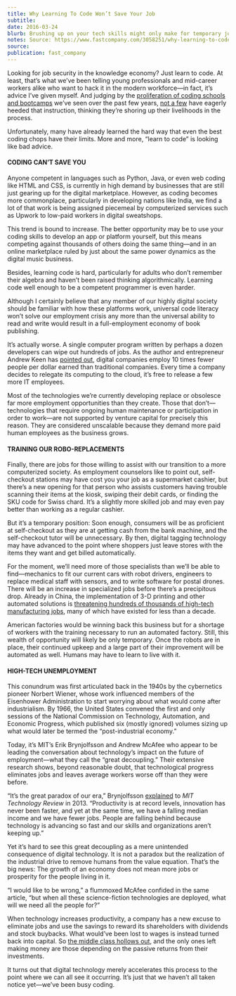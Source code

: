 ```yaml
---
title: Why Learning To Code Won’t Save Your Job
subtitle: 
date: 2016-03-24
blurb: Brushing up on your tech skills might only make for temporary job security at best.
notes: Source: https://www.fastcompany.com/3058251/why-learning-to-code-wont-save-your-job  Image: https://images.fastcompany.net/image/upload/w_937,ar_16:9,c_fill,g_auto,f_auto,q_auto,fl_lossy/fc/3058251-poster-p-1-why-learning-to-code-wont-save-your-job.webp
source: 
publication: fast_company
---
```


Looking for job security in the knowledge economy? Just learn to code. At least, that’s what we’ve been telling young professionals and mid-career workers alike who want to hack it in the modern workforce—in fact, it’s advice I’ve given myself. And judging by the [proliferation of coding schools and bootcamps](https://www.fastcompany.com/3048320/most-creative-people/financing-options-are-finally-catching-up-with-coding-bootcamps-growth) we’ve seen over the past few years, [not a few](https://www.fastcompany.com/3050171/the-future-of-work/where-are-the-women-in-tech-coding-bootcamps) have eagerly heeded that instruction, thinking they’re shoring up their livelihoods in the process.

Unfortunately, many have already learned the hard way that even the best coding chops have their limits. More and more, “learn to code” is looking like bad advice.

#### CODING CAN’T SAVE YOU

Anyone competent in languages such as Python, Java, or even web coding like HTML and CSS, is currently in high demand by businesses that are still just gearing up for the digital marketplace. However, as coding becomes more commonplace, particularly in developing nations like India, we find a lot of that work is being assigned piecemeal by computerized services such as Upwork to low-paid workers in digital sweatshops.

This trend is bound to increase. The better opportunity may be to use your coding skills to develop an app or platform yourself, but this means competing against thousands of others doing the same thing—and in an online marketplace ruled by just about the same power dynamics as the digital music business.

Besides, learning code is hard, particularly for adults who don’t remember their algebra and haven’t been raised thinking algorithmically. Learning code well enough to be a competent programmer is even harder.

Although I certainly believe that any member of our highly digital society should be familiar with how these platforms work, universal code literacy won’t solve our employment crisis any more than the universal ability to read and write would result in a full-employment economy of book publishing.

It’s actually worse. A single computer program written by perhaps a dozen developers can wipe out hundreds of jobs. As the author and entrepreneur Andrew Keen has [pointed out](http://www.amazon.com/The-Internet-Is-Not-Answer/dp/0802123139?tag=wwwfccom-20), digital companies employ 10 times fewer people per dollar earned than traditional companies. Every time a company decides to relegate its computing to the cloud, it’s free to release a few more IT employees.

Most of the technologies we’re currently developing replace or obsolesce far more employment opportunities than they create. Those that don’t—technologies that require ongoing human maintenance or participation in order to work—are not supported by venture capital for precisely this reason. They are considered unscalable because they demand more paid human employees as the business grows.

#### TRAINING OUR ROBO-REPLACEMENTS

Finally, there are jobs for those willing to assist with our transition to a more computerized society. As employment counselors like to point out, self-checkout stations may have cost you your job as a supermarket cashier, but there’s a new opening for that person who assists customers having trouble scanning their items at the kiosk, swiping their debit cards, or finding the SKU code for Swiss chard. It’s a slightly more skilled job and may even pay better than working as a regular cashier.

But it’s a temporary position: Soon enough, consumers will be as proficient at self-checkout as they are at getting cash from the bank machine, and the self-checkout tutor will be unnecessary. By then, digital tagging technology may have advanced to the point where shoppers just leave stores with the items they want and get billed automatically.

For the moment, we’ll need more of those specialists than we’ll be able to find—mechanics to fit our current cars with robot drivers, engineers to replace medical staff with sensors, and to write software for postal drones. There will be an increase in specialized jobs before there’s a precipitous drop. Already in China, the implementation of 3-D printing and other automated solutions is [threatening hundreds of thousands of high-tech manufacturing jobs](http://www.forbes.com/sites/singularity/2012/07/23/the-end-of-chinese-manufacturing-and-rebirth-of-u-s-industry), many of which have existed for less than a decade.

American factories would be winning back this business but for a shortage of workers with the training necessary to run an automated factory. Still, this wealth of opportunity will likely be only temporary. Once the robots are in place, their continued upkeep and a large part of their improvement will be automated as well. Humans may have to learn to live with it.

#### HIGH-TECH UNEMPLOYMENT

This conundrum was first articulated back in the 1940s by the cybernetics pioneer Norbert Wiener, whose work influenced members of the Eisenhower Administration to start worrying about what would come after industrialism. By 1966, the United States convened the first and only sessions of the National Commission on Technology, Automation, and Economic Progress, which published six (mostly ignored) volumes sizing up what would later be termed the “post-industrial economy.”

Today, it’s MIT’s Erik Brynjolfsson and Andrew McAfee who appear to be leading the conversation about technology’s impact on the future of employment—what they call the “great decoupling.” Their extensive research shows, beyond reasonable doubt, that technological progress eliminates jobs and leaves average workers worse off than they were before.

“It’s the great paradox of our era,” Brynjolfsson [explained](https://www.technologyreview.com/s/515926/how-technology-is-destroying-jobs/) to _MIT Technology Review_ in 2013. “Productivity is at record levels, innovation has never been faster, and yet at the same time, we have a falling median income and we have fewer jobs. People are falling behind because technology is advancing so fast and our skills and organizations aren’t keeping up.”

Yet it’s hard to see this great decoupling as a mere unintended consequence of digital technology. It is not a paradox but the realization of the industrial drive to remove humans from the value equation. That’s the big news: The growth of an economy does not mean more jobs or prosperity for the people living in it.

“I would like to be wrong,” a flummoxed McAfee confided in the same article, “but when all these science-fiction technologies are deployed, what will we need all the people for?”

When technology increases productivity, a company has a new excuse to eliminate jobs and use the savings to reward its shareholders with dividends and stock buybacks. What would’ve been lost to wages is instead turned back into capital. So [the middle class hollows out](https://www.fastcoexist.com/3051326/the-average-american-worker-earns-less-today-than-40-years-ago), and the only ones left making money are those depending on the passive returns from their investments.

It turns out that digital technology merely accelerates this process to the point where we can all see it occurring. It’s just that we haven’t all taken notice yet—we’ve been busy coding.
